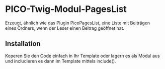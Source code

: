 # PICO-Twig-Modul-PagesList
Erzeugt, ähnlich wie das Plugin PicoPagesList, eine Liste mit Beiträgen eines Ordners, wenn der Leser einen Beitrag geöffnet hat.

## Installation

Koperen Sie den Code einfach in Ihr Template oder lagern es als Modul aus und includieren es dann im Template mittels include().
